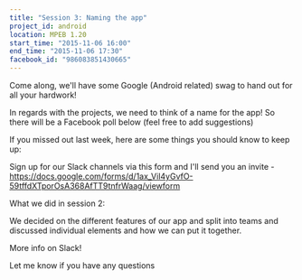 ```yaml
---
title: "Session 3: Naming the app"
project_id: android
location: MPEB 1.20
start_time: "2015-11-06 16:00"
end_time: "2015-11-06 17:30"
facebook_id: "986083851430665"
---
```


Come along, we'll have some Google (Android related) swag to hand out for all your hardwork!

In regards with the projects, we need to think of a name for the app! So there will be a Facebook poll below (feel free to add suggestions)

If you missed out last week, here are some things you should know to keep up:

Sign up for our Slack channels via this form and I'll send you an invite - <https://docs.google.com/forms/d/1ax_Vil4yGvfO-59tffdXTporOsA368AfTT9tnfrWaag/viewform>

What we did in session 2: 

We decided on the different features of our app and split into teams and discussed individual elements and how we can put it together.

More info on Slack!

Let me know if you have any questions